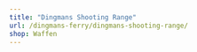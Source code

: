 ```yaml
---
title: "Dingmans Shooting Range"
url: /dingmans-ferry/dingmans-shooting-range/
shop: Waffen
---
```

